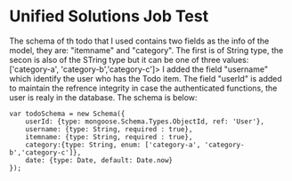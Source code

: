 # Unified Solutions Job Test

The schema of th todo that I used contains two fields as the info of the model, they are: "itemname" and "category". The first is of String type, the secon is also of the STring type but it can be one of three values: ['category-a', 'category-b','category-c']> I added the field "username" which identify the user who has the Todo item. The field "userId" is added to maintain the refrence integrity in case the authenticated functions, the user is realy in the database. The schema is below:

```
var todoSchema = new Schema({  
    userId: {type: mongoose.Schema.Types.ObjectId, ref: 'User'},
    username: {type: String, required : true},
    itemname: {type: String, required : true},
    category:{type: String, enum: ['category-a', 'category-b','category-c']},        
    date: {type: Date, default: Date.now}
});
```
